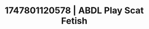 ---
categories:
- Intimate storytelling
- Sensory play
- Erotic voice acting
- Latex & lace
- Erotic dreamscape
image: /assets/images/1747801120578.jpg
layout: post
seo:
  description: Featured content with sensual Scat Fetish, ABDL Play. HD images available.
  keywords: Scat Fetish, ABDL Play
  og_image: /assets/images/1747801120578.jpg
  schema_type: VisualArtwork
tags:
- '#1747801120578'
- ABDL Play
- Scat Fetish
title: 1747801120578 | ABDL Play Scat Fetish
---